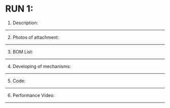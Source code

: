 # RUN 1:

1) Description:

----

2) Photos of attachment:
----

3) BOM List:
----

4) Developing of mechanisms:
----

5) Code:
----

6) Performance Video:
----
